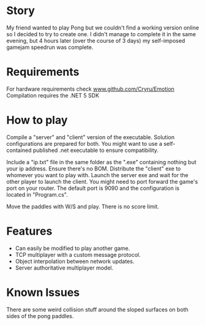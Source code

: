 # Story

My friend wanted to play Pong but we couldn't find a working version online so I decided to try to create one. I didn't manage to complete it
in the same evening, but 4 hours later (over the course of 3 days) my self-imposed gamejam speedrun was complete.

# Requirements

For hardware requirements check www.github.com/Cryru/Emotion
Compilation requires the .NET 5 SDK

# How to play

Compile a "server" and "client" version of the executable. Solution configurations are prepared for both.
You might want to use a self-contained published .net executable to ensure compatibility.

Include a "ip.txt" file in the same folder as the ".exe" containing nothing but your ip address. Ensure there's no BOM.
Distribute the "client" exe to whomever you want to play with. Launch the server exe and wait for the other player to launch the client.
You might need to port forward the game's port on your router. The default port is 9090 and the configuration is located in "Program.cs".

Move the paddles with W/S and play. There is no score limit.

# Features

- Can easily be modified to play another game.
- TCP multiplayer with a custom message protocol.
- Object interpolation between network updates.
- Server authoritative multiplayer model.

# Known Issues

There are some weird collision stuff around the sloped surfaces on both sides of the pong paddles.